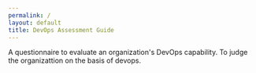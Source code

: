 ```yaml
---
permalink: /
layout: default
title: DevOps Assessment Guide
---
```


A questionnaire to evaluate an organization's DevOps capability.
To judge the organizattion on the basis of devops.
